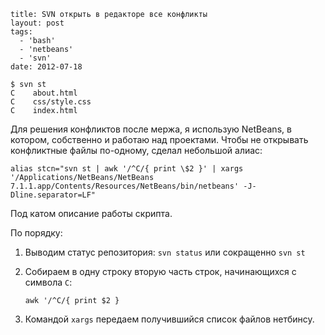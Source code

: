 ```
title: SVN открыть в редакторе все конфликты
layout: post
tags:
  - 'bash'
  - 'netbeans'
  - 'svn'
date: 2012-07-18
```

```
$ svn st
C    about.html
C    css/style.css
C    index.html
```

Для решения конфликтов после мержа, я использую NetBeans, в котором, собственно и работаю над проектами. Чтобы не открывать конфликтные файлы по-одному, сделал небольшой алиас:

```
alias stcn="svn st | awk '/^C/{ print \$2 }' | xargs '/Applications/NetBeans/NetBeans 7.1.1.app/Contents/Resources/NetBeans/bin/netbeans' -J-Dline.separator=LF"
```

Под катом описание работы скрипта.

По порядку:

1.  Выводим статус репозитория: `svn status` или сокращенно `svn st`
2.  Собираем в одну строку вторую часть строк, начинающихся с символа `C`:

    ```
    awk '/^C/{ print $2 }
    ```
3.  Командой `xargs` передаем получившийся список файлов нетбинсу.
